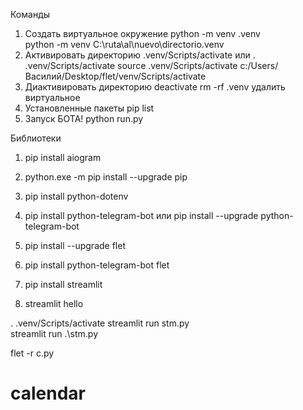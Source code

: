 Команды

1) Создать виртуальное окружение
python -m venv .venv        
python -m venv C:\ruta\al\nuevo\directorio\.venv  
2) Активировать директорию 
.venv/Scripts/activate
или . .venv/Scripts/activate
source .venv/Scripts/activate 
c:/Users/Василий/Desktop/flet/venv/Scripts/activate
3) Диактивировать директорию
deactivate
rm -rf .venv удалить виртуальное
4) Установленные пакеты
pip list
5) Запуск БОТА! 
python run.py

Библиотеки 

1) pip install aiogram
2) python.exe -m pip install --upgrade pip
3) pip install python-dotenv
4) pip install python-telegram-bot или pip install --upgrade python-telegram-bot
5) pip install --upgrade flet
6) pip install python-telegram-bot flet

7) pip install streamlit
8) streamlit hello

. .venv/Scripts/activate
streamlit run stm.py  
streamlit run .\stm.py

flet -r c.py
# calendar

